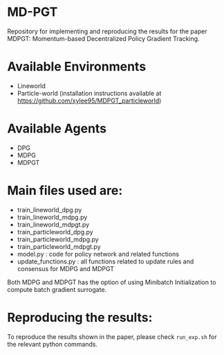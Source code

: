 # MD-PGT
Repository for implementing and reproducing the results for the paper MDPGT: Momentum-based Decentralized Policy Gradient Tracking.

# Available Environments
- Lineworld
- Particle-world (installation instructions available at https://github.com/xylee95/MDPGT_particleworld)

# Available Agents
- DPG
- MDPG
- MDPGT

# Main files used are:
- train_lineworld_dpg.py
- train_lineworld_mdpg.py
- train_lineworld_mdpgt.py
- train_particleworld_dpg.py
- train_particleworld_mdpg.py
- train_particleworld_mdpgt.py
- model.py : code for policy network and related functions
- update_functions.py : all functions related to update rules and consensus for MDPG and MDPGT

Both MDPG and MDPGT has the option of using Minibatch Initialization to compute batch gradient surrogate.

# Reproducing the results:
To reproduce the results shown in the paper, please check `run_exp.sh` for the relevant python commands. 

